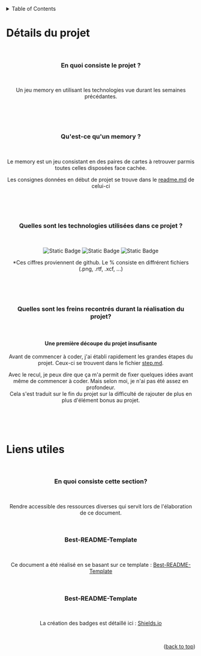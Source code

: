 <a name="document-top"></a>

<!-- TABLE OF CONTENTS -->
<details>
  <summary>Table of Contents</summary>
  <ol>
    <li><a href="#Détails-du-projet">Détail du projet</a></li>
    <li><a href="#liens-utiles">Liens utiles</a></li>
  </ol>
</details>

# Détails du projet

<br>
<h3 align="center">En quoi consiste le projet ?</h3>
<br>
<p align="center">Un jeu memory en utilisant les technologies vue durant les semaines précédantes.</p>

<br><br><br>

<h3 align="center">Qu'est-ce qu'un memory ?</h3>
<br>
<p align="center">Le memory est un jeu consistant en des paires de cartes à retrouver parmis toutes celles disposées face cachée.</p>
<p align="center">Les consignes données en début de projet se trouve dans le <a href="https://github.com/RobinPecheurTechnobel/MemoryJs/blob/main/README.md">readme.md</a> de celui-ci</p>

<br><br><br>

<h3 align="center">Quelles sont les technologies utilisées dans ce projet ?</h3>
<br>

<div align="center">

![Static Badge](https://img.shields.io/badge/Javascript-74.6%25-yellow)
![Static Badge](https://img.shields.io/badge/Html-12.8%25-orange)
![Static Badge](https://img.shields.io/badge/Css-9.4%25-purple)

<p>*Ces ciffres proviennent de github. Le % consiste en diffrérent fichiers (.png, .rtf, .xcf, ...)</p>
</div>
<br><br><br>
<h3 align="center">Quelles sont les freins recontrés durant la réalisation du projet?</h3>
<br>
<div align="center">
<h4>Une première découpe du projet insufisante</h4>
<p>Avant de commencer à coder, j'ai établi rapidement les grandes étapes du projet. Ceux-ci se trouvent dans le fichier <a href="https://github.com/RobinPecheurTechnobel/MemoryJs/blob/main/step.md">step.md</a>.</p>
<p>Avec le recul, je peux dire que ça m'a permit de fixer quelques idées avant même de commencer à coder. Mais selon moi, je n'ai pas été assez en profondeur.<br>
Cela s'est traduit sur le fin du projet sur la difficulté de rajouter de plus en plus d'élément bonus au projet.</p>
</div>

<br><br><br>

# Liens utiles

<br>
<h3 align="center">En quoi consiste cette section?</h3>
<br>
<p align="center">Rendre accessible des ressources diverses qui servit lors de l'élaboration de ce document.</p>

<br>
<h3 align="center">Best-README-Template</h3>
<br>
<p  align="center">Ce document a été réalisé en se basant sur ce template : <a href="https://github.com/othneildrew/Best-README-Template">Best-README-Template</a></p>
<br>
<h3 align="center">Best-README-Template</h3>
<br>
<p  align="center">La création des badges est détaillé ici : <a href="https://shields.io/">Shields.io</a></p>
<br>
<p align="right">(<a href="#document-top">back to top</a>)</p>

[js-shield]: https://img.shields.io/badge/Javascript
[js-url]: https://github.com/RobinPecheurTechnobel/MemoryJs/search?l=javascript
